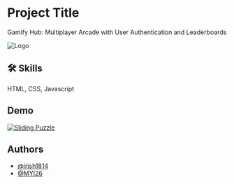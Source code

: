 # Project Title

Gamify Hub: Multiplayer Arcade with User Authentication and Leaderboards

![Logo](https://media.geeksforgeeks.org/wp-content/uploads/20230920011238/Best-Poki-Games-in-2023-copy.webp)


## 🛠 Skills
HTML, CSS, Javascript


## Demo

[![Sliding Puzzle](https://prove-me-wrong.com/2021/09/12/the-15-puzzle-and-the-symmetric-group/)](https://prove-me-wrong.com/2021/09/12/the-15-puzzle-and-the-symmetric-group/)
## Authors

- [@irish1814](https://www.github.com/irish1814)
- [@MYI26](https://www.github.com/MYI26)

